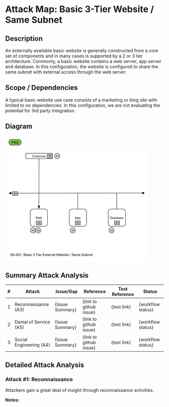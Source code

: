# Attack Map: Basic 3-Tier Website / Same Subnet

## Description
An externally available basic website is generally constructed from a core set of components and in many cases is supported by a 2 or 3 tier architecture.  Commonly, a basic website contains a web server, app server and database. In this configuration, the website is configured to share the same subnet with external access through the web server.

## Scope / Dependencies
A typical basic website use case consists of a marketing or blog site with limited to no dependencies.  In this configuration, we are not evaluating the potential for 3rd party integration.

## Diagram  
![E6-001](../../_images/png-badge.png)
![E6-001](_images/E6-001.png)

## Summary Attack Analysis

|#|Attack|Issue/Gap|Reference|Test Reference|Status|
|----|----|----|----|----|----|
|1|Reconnaissance (A3)|{Issue Summary}|{link to github issue}|{test link}|{workflow status}|
|2|Denial of Service (A5)|{Issue Summary}|{link to github issue}|{test link}|{workflow status}|
|3|Social Engineering (A4)|{Issue Summary}|{link to github issue}|{test link}|{workflow status}|


## Detailed Attack Analysis

### Attack #1: Reconnaissance
Attackers gain a great deal of insight through reconnaissance activities.

**Notes:**
